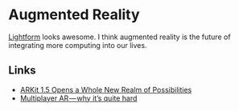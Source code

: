 # Augmented Reality

[Lightform](https://lightform.com/) looks awesome. I think augmented reality is the future of integrating more computing into our lives.

## Links

- [ARKit 1.5 Opens a Whole New Realm of Possibilities](https://www.macstories.net/ios/arkit-15-opens-a-whole-new-realm-of-possibilities/)
- [Multiplayer AR — why it’s quite hard](https://medium.com/6d-ai/multiplayer-ar-why-its-quite-hard-43efdb378418)
